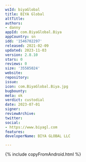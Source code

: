 ```yaml
---
wsId: biyaGlobal
title: BIYA Global
altTitle: 
authors:
- danny
appId: com.BiyaGlobal.Biya
appCountry: sn
idd: '1546702297'
released: 2021-02-09
updated: 2023-11-03
version: 2.8.10
stars: 0
reviews: 0
size: '35585024'
website: 
repository: 
issue: 
icon: com.BiyaGlobal.Biya.jpg
bugbounty: 
meta: ok
verdict: custodial
date: 2023-07-01
signer: 
reviewArchive: 
twitter: 
social:
- https://www.biyagl.com
features: 
developerName: BIYA GLOBAL LLC

---
```


{% include copyFromAndroid.html %}
